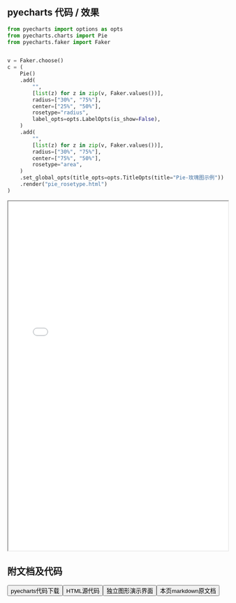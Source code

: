 
## pyecharts 代码 / 效果

```python
from pyecharts import options as opts
from pyecharts.charts import Pie
from pyecharts.faker import Faker


v = Faker.choose()
c = (
    Pie()
    .add(
        "",
        [list(z) for z in zip(v, Faker.values())],
        radius=["30%", "75%"],
        center=["25%", "50%"],
        rosetype="radius",
        label_opts=opts.LabelOpts(is_show=False),
    )
    .add(
        "",
        [list(z) for z in zip(v, Faker.values())],
        radius=["30%", "75%"],
        center=["75%", "50%"],
        rosetype="area",
    )
    .set_global_opts(title_opts=opts.TitleOpts(title="Pie-玫瑰图示例"))
    .render("pie_rosetype.html")
)

```

<iframe width="100%" height="800px" src="/pyecharts/Pie/pie_rosetype.html"></iframe>

## 附文档及代码

<a href="https://cdn.jsdelivr.net/gh/wfy-belief/python/docs/pyecharts/Pie/pie_rosetype.py"><button class="mybutton">pyecharts代码下载</button></a><a href="https://cdn.jsdelivr.net/gh/wfy-belief/python/docs/pyecharts/Pie/pie_rosetype.html"><button class="mybutton">HTML源代码</button></a><a href="https://python.wfyblog.cn/pyecharts/Pie/pie_rosetype.html"><button class="mybutton">独立图形演示界面</button></a><a href="https://cdn.jsdelivr.net/gh/wfy-belief/python/docs/pyecharts/Pie/pie_rosetype.md"><button class="mybutton">本页markdown原文档</button></a>